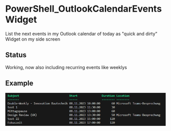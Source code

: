 # PowerShell_OutlookCalendarEventsWidget
List the next events in my Outlook calendar of today as "quick and dirty" Widget on my side screen 

## Status
Working, now also including recurring events like weeklys

## Example
![Alt text](image-1.png)